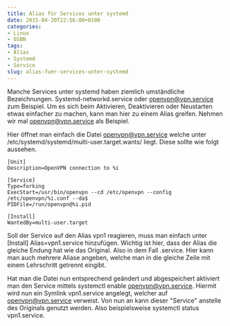 ```yaml
---
title: Alias für Services unter systemd
date: 2015-04-30T22:56:00+0100
categories:
- Linux
- OSBN
tags:
- Alias
- Systemd
- Service
slug: alias-fuer-services-unter-systemd
---
```

Manche Services unter systemd haben ziemlich umständliche Bezeichnungen. Systemd-networkd.service oder openvpn@vpn.service zum Beispiel. Um es sich beim Aktivieren, Deaktivieren oder Neustarten etwas einfacher zu machen, kann man hier zu einem Alias greifen. Nehmen wir mal openvpn@vpn.service als Beispiel.

Hier öffnet man einfach die Datei openvpn@vpn.service welche unter /etc/systemd/systemd/multi-user.target.wants/ liegt. Diese sollte wie folgt aussehen.

<pre class="line-numbers" style="white-space:pre-wrap;">
<code class="language-bash">[Unit]
Description=OpenVPN connection to %i 

[Service]
Type=forking
ExecStart=/usr/bin/openvpn --cd /etc/openvpn --config /etc/openvpn/%i.conf --da$ 
PIDFile=/run/openvpn@%i.pid 

[Install]
WantedBy=multi-user.target</code>
</pre>

Soll der Service auf den Alias vpn1 reagieren, muss man einfach unter [Install] Alias=vpn1.service hinzufügen. Wichtig ist hier, dass der Alias die gleiche Endung hat wie das Original. Also in dem Fall .service. Hier kann man auch mehrere Aliase angeben, welche man in die gleiche Zeile mit einem Lehrschritt getrennt eingibt.

Hat man die Datei nun entsprechend geändert und abgespeichert aktiviert man den Service mittels systemctl enable openvpn@vpn.service. Hiermit wird nun ein Symlink vpn1.service angelegt, welcher auf openvpn@vpn.service verweist. Von nun an kann dieser "Service" anstelle des Originals genutzt werden. Also beispielsweise systemctl status vpn1.service.
